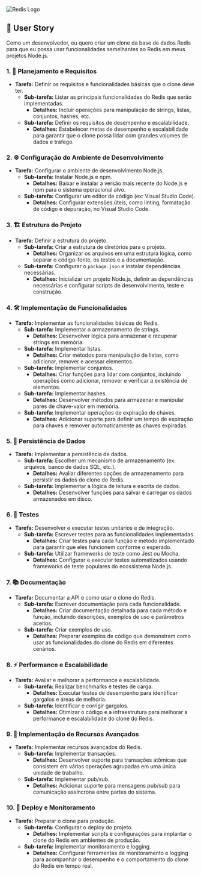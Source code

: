  ![Redis Logo](https://www.dragonflydb.io/assets/guides/redis-gui/cover.png)

## 🚀 User Story
Como um desenvolvedor, eu quero criar um clone da base de dados Redis para que eu possa usar funcionalidades semelhantes ao Redis em meus projetos Node.js.

### 1. 📝 Planejamento e Requisitos
- **Tarefa:** Definir os requisitos e funcionalidades básicas que o clone deve ter.
  - **Sub-tarefa:** Listar as principais funcionalidades do Redis que serão implementadas.
    - **Detalhes:** Incluir operações para manipulação de strings, listas, conjuntos, hashes, etc.
  - **Sub-tarefa:** Definir os requisitos de desempenho e escalabilidade.
    - **Detalhes:** Estabelecer metas de desempenho e escalabilidade para garantir que o clone possa lidar com grandes volumes de dados e tráfego.

### 2. ⚙️ Configuração do Ambiente de Desenvolvimento
- **Tarefa:** Configurar o ambiente de desenvolvimento Node.js.
  - **Sub-tarefa:** Instalar Node.js e npm.
    - **Detalhes:** Baixar e instalar a versão mais recente do Node.js e npm para o sistema operacional alvo.
  - **Sub-tarefa:** Configurar um editor de código (ex: Visual Studio Code).
    - **Detalhes:** Configurar extensões úteis, como linting, formatação de código e depuração, no Visual Studio Code.

### 3. 🏗️ Estrutura do Projeto
- **Tarefa:** Definir a estrutura do projeto.
  - **Sub-tarefa:** Criar a estrutura de diretórios para o projeto.
    - **Detalhes:** Organizar os arquivos em uma estrutura lógica, como separar o código-fonte, os testes e a documentação.
  - **Sub-tarefa:** Configurar o `package.json` e instalar dependências necessárias.
    - **Detalhes:** Inicializar um projeto Node.js, definir as dependências necessárias e configurar scripts de desenvolvimento, teste e construção.

### 4. 🛠️ Implementação de Funcionalidades
- **Tarefa:** Implementar as funcionalidades básicas do Redis.
  - **Sub-tarefa:** Implementar o armazenamento de strings.
    - **Detalhes:** Desenvolver lógica para armazenar e recuperar strings em memória.
  - **Sub-tarefa:** Implementar listas.
    - **Detalhes:** Criar métodos para manipulação de listas, como adicionar, remover e acessar elementos.
  - **Sub-tarefa:** Implementar conjuntos.
    - **Detalhes:** Criar funções para lidar com conjuntos, incluindo operações como adicionar, remover e verificar a existência de elementos.
  - **Sub-tarefa:** Implementar hashes.
    - **Detalhes:** Desenvolver métodos para armazenar e manipular pares de chave-valor em memória.
  - **Sub-tarefa:** Implementar operações de expiração de chaves.
    - **Detalhes:** Adicionar suporte para definir um tempo de expiração para chaves e remover automaticamente as chaves expiradas.

### 5. 📂 Persistência de Dados
- **Tarefa:** Implementar a persistência de dados.
  - **Sub-tarefa:** Escolher um mecanismo de armazenamento (ex: arquivos, banco de dados SQL, etc.).
    - **Detalhes:** Avaliar diferentes opções de armazenamento para persistir os dados do clone do Redis.
  - **Sub-tarefa:** Implementar a lógica de leitura e escrita de dados.
    - **Detalhes:** Desenvolver funções para salvar e carregar os dados armazenados em disco.

### 6. 🧪 Testes
- **Tarefa:** Desenvolver e executar testes unitários e de integração.
  - **Sub-tarefa:** Escrever testes para as funcionalidades implementadas.
    - **Detalhes:** Criar testes para cada função e método implementado para garantir que eles funcionem conforme o esperado.
  - **Sub-tarefa:** Utilizar frameworks de teste como Jest ou Mocha.
    - **Detalhes:** Configurar e executar testes automatizados usando frameworks de teste populares do ecossistema Node.js.

### 7. 📚 Documentação
- **Tarefa:** Documentar a API e como usar o clone do Redis.
  - **Sub-tarefa:** Escrever documentação para cada funcionalidade.
    - **Detalhes:** Criar documentação detalhada para cada método e função, incluindo descrições, exemplos de uso e parâmetros aceitos.
  - **Sub-tarefa:** Criar exemplos de uso.
    - **Detalhes:** Preparar exemplos de código que demonstram como usar as funcionalidades do clone do Redis em diferentes cenários.

### 8. ⚡ Performance e Escalabilidade
- **Tarefa:** Avaliar e melhorar a performance e escalabilidade.
  - **Sub-tarefa:** Realizar benchmarks e testes de carga.
    - **Detalhes:** Executar testes de desempenho para identificar gargalos e áreas de melhoria.
  - **Sub-tarefa:** Identificar e corrigir gargalos.
    - **Detalhes:** Otimizar o código e a infraestrutura para melhorar a performance e escalabilidade do clone do Redis.

### 9. 🎯 Implementação de Recursos Avançados
- **Tarefa:** Implementar recursos avançados do Redis.
  - **Sub-tarefa:** Implementar transações.
    - **Detalhes:** Desenvolver suporte para transações atômicas que consistem em várias operações agrupadas em uma única unidade de trabalho.
  - **Sub-tarefa:** Implementar pub/sub.
    - **Detalhes:** Adicionar suporte para mensagens pub/sub para comunicação assíncrona entre partes do sistema.

### 10. 🚀 Deploy e Monitoramento
- **Tarefa:** Preparar o clone para produção.
  - **Sub-tarefa:** Configurar o deploy do projeto.
    - **Detalhes:** Implementar scripts e configurações para implantar o clone do Redis em ambientes de produção.
  - **Sub-tarefa:** Implementar monitoramento e logging.
    - **Detalhes:** Configurar ferramentas de monitoramento e logging para acompanhar o desempenho e o comportamento do clone do Redis em tempo real.

